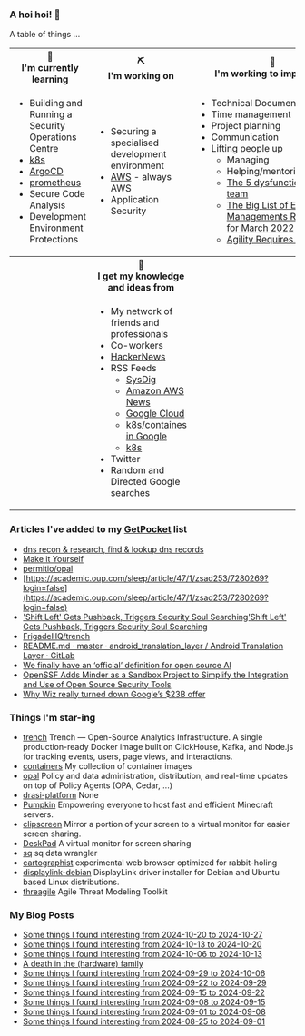 ### A hoi hoi! 👋

A table of things ...

<table>
    <tr>
        <th>🌱<br/>I'm currently learning</th>
        <th>⛏<br/> I'm working on</th>
        <th>🚧<br/>I'm working to improve on</th>
    </tr>
    <tr>
        <td>
            <ul>
                <li>Building and Running a Security Operations Centre</li>
                <li><a href="https://kubernetes.io/">k8s</a></li>
                <li><a href="https://argoproj.github.io/">ArgoCD</a></li>
                <li><a href="https://prometheus.io/">prometheus</a></li>
                <li>Secure Code Analysis</li>
                <li>Development Environment Protections</li>
            </ul>
        </td>
        <td>
            <ul>
                <li>Securing a specialised development environment</li>
                <li><a href="https://aws.amazon.com/">AWS</a> - always AWS</li>
                <li>Application Security</li>
            </ul>
        </td>
        <td>
            <ul>
                <li>Technical Documentation</li>
                <li>Time management</li>
                <li>Project planning</li>
                <li>Communication</li>
                <li>Lifting people up
                    <ul>
                      <li>Managing</li>
                      <li>Helping/mentoring/coaching</li>
                      <li><a href="https://valid.com/5-dysfunctions-of-a-team/">The 5 dysfunctions of a team</a></li>
                      <li><a href="https://practicallyleading.dev/the-big-list-of-engineering-management-resources-march-2022">The Big List of Engineering Managements Resources - for March 2022</a></li>
                      <li><a href="https://www.industriallogic.com/blog/agility-requires-balance/">Agility Requires Balance</a></li>
                    </ul>
                </li>
            </ul>
        </td>
    </tr>
    <tr>
        <th>&nbsp;</th>
        <th>🏫<br/>I get my knowledge and ideas from</th>
        <th>&nbsp;</th>
    </tr>
    <tr>
        <td>&nbsp;</td>
        <td>
            <ul>
                <li>My network of friends and professionals</li>
                <li>Co-workers</li>
                <li><a href="https://news.ycombinator.com/">HackerNews</a></li>
                <li>RSS Feeds
                    <ul>
                        <li><a href="http://fetchrss.com/rss/5b4e9e358a93f8cc058b4567960404014.xml">SysDig</a></li>
                        <li><a href="https://aws.amazon.com/new/feed/">Amazon AWS News</a></li>
                        <li><a href="https://cloudblog.withgoogle.com/rss/">Google Cloud</a></li>
                        <li><a href="https://cloudblog.withgoogle.com/products/containers-kubernetes/rss/">k8s/containes in Google</a></li>
                        <li><a href="https://kubernetes.io/feed.xml">k8s</a></li>
                    </ul>
                </li>
                <li>Twitter</li>
                <li>Random and Directed Google searches</li>
            </ul>
        </td>
        <td>&nbsp;</td>
    </tr>
</table>

### Articles I've added to my [GetPocket](https://getpocket.com/) list

* [dns recon & research, find & lookup dns records](https://dnsdumpster.com/)
* [Make it Yourself](https://makeityourself.org/)
* [permitio/opal](https://github.com/permitio/opal)
* [https://academic.oup.com/sleep/article/47/1/zsad253/7280269?login=false](https://academic.oup.com/sleep/article/47/1/zsad253/7280269?login=false)
* ['Shift Left' Gets Pushback, Triggers Security Soul Searching'Shift Left' Gets Pushback, Triggers Security Soul Searching](https://www.darkreading.com/application-security/shift-left-pushback-triggers-security-soul-searching)
* [FrigadeHQ/trench](https://github.com/FrigadeHQ/trench)
* [README.md · master · android_translation_layer / Android Translation Layer · GitLab](https://gitlab.com/android_translation_layer/android_translation_layer/-/blob/master/README.md)
* [We finally have an ‘official’ definition for open source AI](https://techcrunch.com/2024/10/28/we-finally-have-an-official-definition-for-open-source-ai/)
* [OpenSSF Adds Minder as a Sandbox Project to Simplify the Integration and Use of Open Source Security Tools](https://openssf.org/blog/2024/10/28/openssf-adds-minder-as-a-sandbox-project-to-simplify-the-integration-and-use-of-open-source-security-tools/)
* [Why Wiz really turned down Google’s $23B offer](https://techcrunch.com/2024/11/02/why-wiz-really-turned-down-googles-23b-offer/)

### Things I'm star-ing

* [trench](https://github.com/FrigadeHQ/trench)
  Trench — Open-Source Analytics Infrastructure. A single production-ready Docker image built on ClickHouse, Kafka, and Node.js for tracking events, users, page views, and interactions.
* [containers](https://github.com/onedr0p/containers)
  My collection of container images
* [opal](https://github.com/permitio/opal)
  Policy and data administration, distribution, and real-time updates on top of Policy Agents (OPA, Cedar, ...)
* [drasi-platform](https://github.com/drasi-project/drasi-platform)
  None
* [Pumpkin](https://github.com/Snowiiii/Pumpkin)
  Empowering everyone to host fast and efficient Minecraft servers.
* [clipscreen](https://github.com/splitbrain/clipscreen)
  Mirror a portion of your screen to a virtual monitor for easier screen sharing.
* [DeskPad](https://github.com/Stengo/DeskPad)
  A virtual monitor for screen sharing
* [sq](https://github.com/neilotoole/sq)
  sq data wrangler
* [cartographist](https://github.com/szymonkaliski/cartographist)
  experimental web browser optimized for rabbit-holing
* [displaylink-debian](https://github.com/AdnanHodzic/displaylink-debian)
  DisplayLink driver installer for Debian and Ubuntu based Linux distributions.
* [threagile](https://github.com/Threagile/threagile)
  Agile Threat Modeling Toolkit

### My Blog Posts

* [Some things I found interesting from 2024-10-20 to 2024-10-27](https://pgmac.net.au/last-week/2024/10/27/interesting-last-week.html)
* [Some things I found interesting from 2024-10-13 to 2024-10-20](https://pgmac.net.au/last-week/2024/10/20/interesting-last-week.html)
* [Some things I found interesting from 2024-10-06 to 2024-10-13](https://pgmac.net.au/last-week/2024/10/13/interesting-last-week.html)
* [A death in the (hardware) family](https://pgmac.net.au/tech/2024/10/11/death-in-the-family.html)
* [Some things I found interesting from 2024-09-29 to 2024-10-06](https://pgmac.net.au/last-week/2024/10/06/interesting-last-week.html)
* [Some things I found interesting from 2024-09-22 to 2024-09-29](https://pgmac.net.au/last-week/2024/09/29/interesting-last-week.html)
* [Some things I found interesting from 2024-09-15 to 2024-09-22](https://pgmac.net.au/last-week/2024/09/22/interesting-last-week.html)
* [Some things I found interesting from 2024-09-08 to 2024-09-15](https://pgmac.net.au/last-week/2024/09/15/interesting-last-week.html)
* [Some things I found interesting from 2024-09-01 to 2024-09-08](https://pgmac.net.au/last-week/2024/09/08/interesting-last-week.html)
* [Some things I found interesting from 2024-08-25 to 2024-09-01](https://pgmac.net.au/last-week/2024/09/01/interesting-last-week.html)
